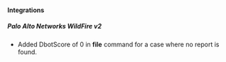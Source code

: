 
#### Integrations
##### Palo Alto Networks WildFire v2
- Added DbotScore of 0 in **file** command for a case where no report is found.
